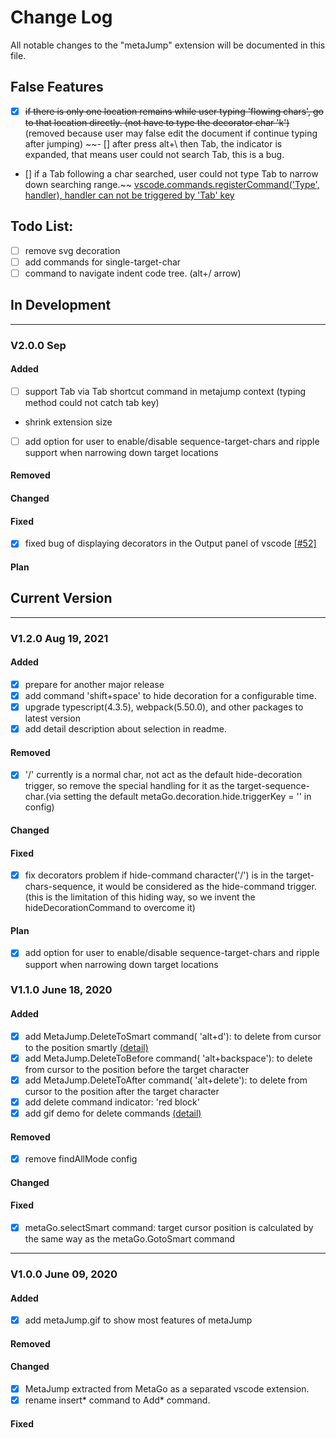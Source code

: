 # Change Log
All notable changes to the "metaJump" extension will be documented in this file.
## False Features
 - [x] ~~if there is only one location remains while user typing 'flowing chars', go to that location directly. (not have to type the decorator char 'k')~~ (removed because user may false edit the document if continue typing after jumping)
  ~~- [] after press alt+\ then Tab, the indicator is expanded, that means user could not search Tab, this is a bug.
  - [] if a Tab following a char searched, user could not type Tab to narrow down searching range.~~ [vscode.commands.registerCommand('Type', handler), handler can not be triggered by 'Tab' key](https://github.com/microsoft/vscode/issues/131124)
## Todo List:
 - [ ] remove svg decoration
 - [ ] add commands for single-target-char
 - [ ] command to navigate indent code tree. (alt+/ arrow)
## In Development
---
### V2.0.0 Sep
#### Added
 - [ ] support Tab via Tab shortcut command in metajump context (typing method could not catch tab key)
 - shrink extension size
 - [ ] add option for user to enable/disable sequence-target-chars and ripple support when narrowing down target locations

#### Removed

#### Changed
#### Fixed
- [x] fixed bug of displaying decorators in the Output panel of vscode <a href="https://github.com/metaseed/metaGo/issues/52">[#52]</a>
#### Plan
## Current Version
---
### V1.2.0 Aug 19, 2021
#### Added
 - [x] prepare for another major release
 - [x] add command 'shift+space' to hide decoration for a configurable time.
 - [x] upgrade typescript(4.3.5), webpack(5.50.0), and other packages to latest version
 - [x] add detail description about selection in readme.
#### Removed
 - [x] '/' currently is a normal char, not act as the default hide-decoration trigger, so remove the special handling for it as the target-sequence-char.(via setting the default metaGo.decoration.hide.triggerKey = '' in config)
#### Changed
#### Fixed
 - [x] fix decorators problem if hide-command character('/') is in the target-chars-sequence, it would be considered as the hide-command trigger.(this is the limitation of this hiding way, so we invent the hideDecorationCommand to overcome it)
#### Plan
 - [x] add option for user to enable/disable sequence-target-chars and ripple support when narrowing down target locations
### V1.1.0 June 18, 2020
#### Added
 - [x] add MetaJump.DeleteToSmart command( 'alt+d'): to delete from cursor to the position smartly <a href="https://github.com/metaseed/metaGo/tree/master/src/metaJump#delete-to-any-character">(detail)</a>
 - [x] add MetaJump.DeleteToBefore command( 'alt+backspace'): to delete from cursor to the position before the target character
 - [x] add MetaJump.DeleteToAfter command( 'alt+delete'): to delete from cursor to the position after the target character
 - [x] add delete command indicator: 'red block'
 - [x] add gif demo for delete commands <a href="https://github.com/metaseed/metaGo/tree/master/src/metaJump#delete-to-any-character">(detail)</a>
#### Removed
 - [x] remove findAllMode config
#### Changed
#### Fixed
 - [x] metaGo.selectSmart command: target cursor position is calculated by the same way as the metaGo.GotoSmart command

---
### V1.0.0 June 09, 2020
#### Added
 - [x] add metaJump.gif to show most features of metaJump
#### Removed
#### Changed
 - [x] MetaJump extracted from MetaGo as a separated vscode extension.
 - [x] rename insert* command to Add* command.
#### Fixed